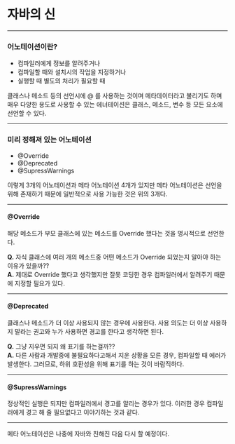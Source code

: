 # 자바의 신

---
### 어노테이션이란?

- 컴파일러에게 정보를 알려주거나
- 컴파일할 때와 설치시의 작업을 지정하거나
- 실행할 때 별도의 처리가 필요할 때

클래스나 메소드 등의 선언시에 @ 를 사용하는 것이며 메타데이터라고 불리기도 하며 매우 다양한 용도로
사용할 수 있는 에너테이션은 클래스, 메소드, 변수 등 모든 요소에 선언할 수 있다.

---
### 미리 정해져 있는 어노테이션

- @Override
- @Deprecated
- @SupressWarnings

이렇게 3개의 어노테이션과 메타 어노테이션 4개가 있지만 메타 어노테이션은 선언을 위해 존재하기 때문에 일반적으로 사용 가능한 것은 위의 3개다.

---
#### @Override

해당 메소드가 부모 클래스에 있는 메소드를 Override 했다는 것을 명시적으로 선언한다. <br>

**Q.** 자식 클래스에 여러 개의 메소드중 어떤 메소드가 Override 되었는지 알아야 하는 이유가 있을까?? <br>
**A.** 제대로 Override 했다고 생각했지만 잘못 코딩한 경우 컴파일러에서 알려주기 때문에 지정할 필요가 있다.

---
#### @Deprecated

클래스나 메소드가 더 이상 사용되지 않는 경우에 사용한다. 사용 의도는 더 이상 사용하지 말라는 권고와 누가 사용하면 경고를 한다고 생각하면 된다.<br>

**Q.** 그냥 지우면 되지 왜 표기를 하는걸까?? <br>
**A.** 다른 사람과 개발중에 불필요하다고해서 지운 상황을 모른 경우, 컴파일할 때 에러가 발생한다. 그러므로, 하위 호환성을 위해 표기를 하는 것이 바람직하다.

---
#### @SupressWarnings

정상적인 실행은 되지만 컴파일러에서 경고를 알리는 경우가 있다. 이러한 경우 컴파일러에게 경고 해 줄 필요없다고 이야기하는 것과 같다.

---
메타 어노테이션은 나중에 자바와 친해진 다음 다시 할 예정이다.